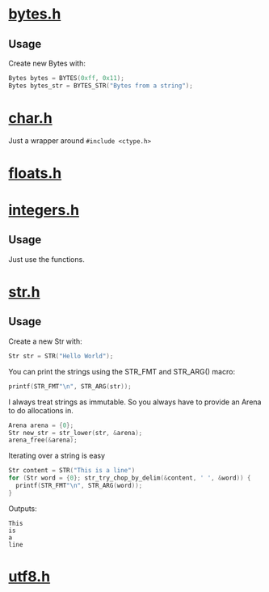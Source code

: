 # [bytes.h](https://github.com/Code-Nycticebus/clib/blob/main/src/types/bytes.h)
## Usage
Create new Bytes with:
```c
Bytes bytes = BYTES(0xff, 0x11);
Bytes bytes_str = BYTES_STR("Bytes from a string");
```
# [char.h](https://github.com/Code-Nycticebus/clib/blob/main/src/types/char.h)

Just a wrapper around ```#include <ctype.h>```

# [floats.h](https://github.com/Code-Nycticebus/clib/blob/main/src/types/floats.h)
# [integers.h](https://github.com/Code-Nycticebus/clib/blob/main/src/types/integers.h)
## Usage
Just use the functions.
# [str.h](https://github.com/Code-Nycticebus/clib/blob/main/src/types/str.h)
## Usage
Create a new Str with:
```c
Str str = STR("Hello World");
```

You can print the strings using the STR_FMT and STR_ARG() macro:
```c
printf(STR_FMT"\n", STR_ARG(str));
```

I always treat strings as immutable.
So you always have to provide an Arena to do allocations in.
```c
Arena arena = {0};
Str new_str = str_lower(str, &arena);
arena_free(&arena);
```


Iterating over a string is easy
```c
Str content = STR("This is a line")
for (Str word = {0}; str_try_chop_by_delim(&content, ' ', &word)) {
  printf(STR_FMT"\n", STR_ARG(word));
}
```
Outputs:
```console
This
is
a
line
```
# [utf8.h](https://github.com/Code-Nycticebus/clib/blob/main/src/types/utf8.h)
